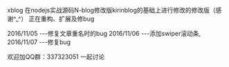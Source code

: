 xblog 在nodejs实战源码N-blog修改版kirinblog的基础上进行修改的修改版（感谢^_^）
正在重构、扩展及修bug

2016/11/05 ---修复文章重名时的bug
2016/11/06 ---添加swiper滚动条,
2016/11/07 ---修复bug


欢迎加QQ群：337323051 一起讨论